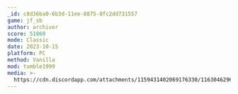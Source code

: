 ```yaml
---
_id: c8d36ba0-6b3d-11ee-8875-8fc2dd731557
game: jf_sb
author: archiver
score: 51860
mode: Classic
date: 2023-10-15
platform: PC
method: Vanilla
mod: tumble1999
media: >-
  https://cdn.discordapp.com/attachments/1159431402069176330/1163046296500850728/20231015_spongebobjumble_archiver.png?ex=653e2645&is=652bb145&hm=06d1f42bb6c4381cac030398b02f7e6891ec95111e564d202986d0aba26baf55&
---
```


